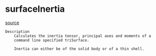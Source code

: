 # surfaceInertia

[source](github.com/OpenFOAM-jp/OpenFOAM-utilities-tutorials-jp/blob/master/v1906/surface/surfaceInertia/surfaceInertia.C/surfaceInertia.C)

```
Description
    Calculates the inertia tensor, principal axes and moments of a
    command line specified triSurface.

    Inertia can either be of the solid body or of a thin shell.


```


